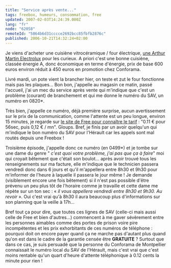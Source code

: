 ```yaml
---
title: "Service après vente..."
tags: freebox, humeurs, consommation, free
updated: 2007-02-03T14:24:39.000Z
lang: "fr"
node: "62058"
remoteId: "5864b6d31cccce2692bcc85fbfb2876c"
published: 2006-10-21T14:32:24+02:00
---
```

 
Je viens d'acheter une cuisiène vitrocéramique / four électrique, [une Arthur Martin Electrolux](http://www.conforama.fr/arthur_martin_v_5798_mcw_-Conforama-C-310-126406.html) pour les curieux. A priori c'est une bonne cuisiène, classée énergie A, donc économique en terme d'énergie, prix de base 600 euros environ réduit à 450 euros en promotion chez Conforama.

 
Livré mardi, un pote vient la brancher hier, on teste et zut le four fonctionne mais pas les plaques... Bon bon, j'appelle au magasin ce matin, passé l'accueil, j'ai un mec du service après vente qui m'indique que c'est un problème (courant) de branchement et qui me donne le numéro du SAV, un numéro en 0820*.

 
Très bien, j'appelle ce numéro, déjà première surprise, aucun avertissement sur le prix de la communication, comme l'attente est un peu longue, environ 15 minutes, je regarde sur [le site de Free pour connaître le tarif](http://adsl.free.fr/tel/tarifs/france.html) : &quot;0.11 € pour 56sec, puis 0,12 € / mn&quot;. Gloups. Bref, je finis par un avoir quelqu'un qui m'indique le bon numéro du SAV pour l'Hérault car les appels sont mal routés depuis une Freebox !

 
Troisième épisode, j'appelle donc ce numéro (en 0499*) et je tombe sur une dame du genre &quot; *c'est quoi votre problème, j'ai pas que ça à faire*&quot; moi qui croyait bêtement que c'était son boulot... après avoir trouvé tous les renseignements sur ma facture, elle m'indique que le technicien passera vendredi donc dans 6 jours et qu'il m'appellera entre 8h30 et 9h30 pour m'informer de l'heure à laquelle il passera le jour même ! Je demande (visiblement encore une fois bêtement) si il n'est pas possible d'être prévenu un peu plus tôt de l'horaire comme je travaille et cette dame me répète sur un ton sec : « *il vous appellera vendredi entre 8h30 et 9h30. Au revoir* ». Oui c'est vrai qu'à 8h30 il aura beaucoup plus d'informations sur son planning que la veille à 17h...

 
Bref tout ça pour dire, que toutes ces lignes de SAV (celle-ci mais aussi celle de Free et bien d'autres...) commencent à me gaver sévèrement entre les personnes aimables comme des portes de prison voire pire incompétentes et les prix exhorbitants de ces numéros de téléphone : pourquoi doit on encore payer quand ça ne marche pas d'autant plus quand qu'on est dans le cadre de la garantie censée être **GRATUITE** ? Surtout que dans ce cas, je suis persuadé que la personne du Conforama de Montpellier connaissait le numéro local du SAV de l'Hérault, mais c'est vrai que c'est moins rentable qu'un quart d'heure d'attente téléphonique à 0.12 cents la minute pour rien !

